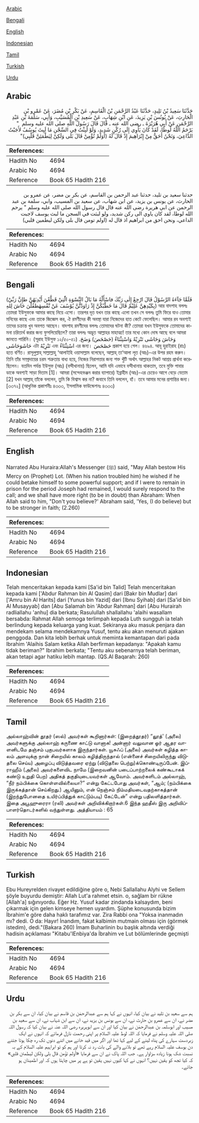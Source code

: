 [Arabic](#arabic)

[Bengali](#bengali)

[English](#english)

[Indonesian](#indonesian)

[Tamil](#tamil)

[Turkish](#turkish)

[Urdu](#urdu)

## Arabic


<div dir="rtl" lang="ar" style={{fontSize:'larger',backgroundColor:'#f8f9fa',padding:20}}>
حَدَّثَنَا سَعِيدُ بْنُ تَلِيدٍ، حَدَّثَنَا عَبْدُ الرَّحْمَنِ بْنُ الْقَاسِمِ، عَنْ بَكْرِ بْنِ مُضَرَ، عَنْ عَمْرِو بْنِ الْحَارِثِ، عَنْ يُونُسَ بْنِ يَزِيدَ، عَنِ ابْنِ شِهَابٍ، عَنْ سَعِيدِ بْنِ الْمُسَيَّبِ، وَأَبِي، سَلَمَةَ بْنِ عَبْدِ الرَّحْمَنِ عَنْ أَبِي هُرَيْرَةَ ـ رضى الله عنه ـ قَالَ قَالَ رَسُولُ اللَّهِ صلى الله عليه وسلم ‏ "‏ يَرْحَمُ اللَّهُ لُوطًا، لَقَدْ كَانَ يَأْوِي إِلَى رُكْنٍ شَدِيدٍ، وَلَوْ لَبِثْتُ فِي السِّجْنِ مَا لَبِثَ يُوسُفُ لأَجَبْتُ الدَّاعِيَ، وَنَحْنُ أَحَقُّ مِنْ إِبْرَاهِيمَ إِذْ قَالَ لَهُ ‏(‏أَوَلَمْ تُؤْمِنْ قَالَ بَلَى وَلَكِنْ لِيَطْمَئِنَّ قَلْبِي‏)‏‏"‏
</div>
<div style={{backgroundColor:'#f8f9fa',padding:20, marginBottom: 10}}><table> <thead> <tr> <th>References:</th> <th></th> </tr> </thead> <tbody><tr><td>Hadith No</td><td>4694</td></tr><tr><td>Arabic No</td><td>4694</td></tr><tr><td>Reference</td><td>Book 65 Hadith 216</td></tr></tbody></table></div>


<div dir="rtl" lang="ar" style={{fontSize:'larger',backgroundColor:'#f8f9fa',padding:20}}>
حدثنا سعيد بن تليد، حدثنا عبد الرحمن بن القاسم، عن بكر بن مضر، عن عمرو بن الحارث، عن يونس بن يزيد، عن ابن شهاب، عن سعيد بن المسيب، وابي، سلمة بن عبد الرحمن عن ابي هريرة رضى الله عنه قال قال رسول الله صلى الله عليه وسلم " يرحم الله لوطا، لقد كان ياوي الى ركن شديد، ولو لبثت في السجن ما لبث يوسف لاجبت الداعي، ونحن احق من ابراهيم اذ قال له (اولم تومن قال بلى ولكن ليطمين قلبي)
</div>
<div style={{backgroundColor:'#f8f9fa',padding:20, marginBottom: 10}}><table> <thead> <tr> <th>References:</th> <th></th> </tr> </thead> <tbody><tr><td>Hadith No</td><td>4694</td></tr><tr><td>Arabic No</td><td>4694</td></tr><tr><td>Reference</td><td>Book 65 Hadith 216</td></tr></tbody></table></div>

## Bengali


<div dir="ltr" lang="bn" style={{fontSize:'larger',backgroundColor:'#f8f9fa',padding:20}}>
(فَلَمَّا جَآءَهُ الرَّسُوْلُ قَالَ ارْجِعْ إِلٰى رَبِّكَ فاسْأَلْهُ مَا بَالُ النِّسْوَةِ الّٰتِيْ قَطَّعْنَ أَيْدِيَهُنَّ طإِنَّ رَبِّيْ بِكَيْدِهِنَّ عَلِيْمٌ قَالَ مَا خَطْبُكُنَّ إِذْ رَاوَدْتُّنَّ يُوْسُفَ عَنْ نَّفْسِهٰطقُلْنَ حَاشَ لِلهِ) আর বাদশাহ বললঃ তোমরা ইউসুফকে আমার কাছে নিয়ে এসো। তারপর দূত যখন তার কাছে এলো তখন সে বললঃ তুমি ফিরে যাও তোমার মনিবের কাছে এবং তাকে জিজ্ঞেস কর, ঐ রমণীদের কী অবস্থা যারা নিজেদের হাত কেটে ফেলেছিল। আমার রব অবশ্যই তাদের চক্রান্ত খুব অবগত আছেন। বাদশাহ রমণীদের বললঃ তোমাদের ঘটনা কী? তোমরা যখন ইউসুফকে তোমাদের কামনা চরিতার্থ করার জন্য ফুসলিয়েছিলে? তারা বললঃ অদ্ভূত আল্লাহর মাহাত্ম্য! তার মধ্যে কোন দোষ আছে বলে আমরা জানতে পারিনি। (সূরাহ ইউসুফ ১২/৫০-৫১) وَحَاشَ وَحَاشَى تَنْزِيْهٌ وَاسْتِثْنَاءٌ (حَصْحَصَ) وَضَحَ. حَاشَوَحَاشَى এটা تَنْزِيْهٌ এবং اسْتِثْنَاءٌ এর জন্য। حَصْحَصَ প্রকাশ হয়ে গেল। ৪৬৯৪. আবূ হুরাইরাহ (রাঃ) হতে বর্ণিত। রাসূলুল্লাহ্ সাল্লাল্লাহু ‘আলাইহি ওয়াসাল্লাম বলেছেন, আল্লাহ্ তা‘আলা লূত (আঃ)-এর উপর রহম করুন। তিনি তাঁর সম্প্রদায়ের চরম শত্রুতায় বাধ্য হয়ে, নিজের নিরাপত্তার জন্য শক্ত খুঁটি অর্থাৎ আল্লাহর নিকট আশ্রয় প্রার্থনা করেছিলেন। যতদিন পর্যন্ত ইউসুফ (আঃ) (বন্দীখানায়) ছিলেন, আমি যদি এভাবে বন্দীখানায় থাকতাম, তবে মুক্তি পাবার ডাকে অবশ্যই সাড়া দিতাম [1]। আমরা (সন্দেহভঞ্জন করার ব্যাপারে) ইব্রাহীম (আঃ)-এর চেয়েও আগে বেড়ে যেতাম [2] যখন আল্লাহ্ তাঁকে বললেন, তুমি কি বিশ্বাস কর না? জবাবে তিনি বললেন, হাঁ। তবে আমার মনের প্রশান্তির জন্য। [৩৩৭২] (আধুনিক প্রকাশনীঃ ৪৩৩৩, ইসলামিক ফাউন্ডেশনঃ ৪৩৩৩)
</div>
<div style={{backgroundColor:'#f8f9fa',padding:20, marginBottom: 10}}><table> <thead> <tr> <th>References:</th> <th></th> </tr> </thead> <tbody><tr><td>Hadith No</td><td>4694</td></tr><tr><td>Arabic No</td><td>4694</td></tr><tr><td>Reference</td><td>Book 65 Hadith 216</td></tr></tbody></table></div>

## English


<div dir="ltr" lang="en" style={{fontSize:'larger',backgroundColor:'#f8f9fa',padding:20}}>
Narrated Abu Huraira:Allah's Messenger (ﷺ) said, "May Allah bestow His Mercy on (Prophet) Lot. (When his nation troubled him) he wished if he could betake himself to some powerful support; and if I were to remain in prison for the period Joseph had remained, I would surely respond to the call; and we shall have more right (to be in doubt) than Abraham: When Allah said to him, "Don't you believe?' Abraham said, 'Yes, (I do believe) but to be stronger in faith; (2.260)
</div>
<div style={{backgroundColor:'#f8f9fa',padding:20, marginBottom: 10}}><table> <thead> <tr> <th>References:</th> <th></th> </tr> </thead> <tbody><tr><td>Hadith No</td><td>4694</td></tr><tr><td>Arabic No</td><td>4694</td></tr><tr><td>Reference</td><td>Book 65 Hadith 216</td></tr></tbody></table></div>

## Indonesian


<div dir="ltr" lang="id" style={{fontSize:'larger',backgroundColor:'#f8f9fa',padding:20}}>
Telah menceritakan kepada kami [Sa'id bin Talid] Telah menceritakan kepada kami ['Abdur Rahman bin Al Qasim] dari [Bakr bin Mudlar] dari ['Amru bin Al Harits] dari [Yunus bin Yazid] dari [Ibnu Syihab] dari [Sa'id bin Al Musayyab] dan [Abu Salamah bin 'Abdur Rahman] dari [Abu Hurairah radliallahu 'anhu] dia berkata; Rasulullah shallallahu 'alaihi wasallam bersabda: Rahmat Allah semoga terlimpah kepada Luth sungguh ia telah berlindung kepada keluarga yang kuat. Sekiranya aku masuk penjara dan mendekam selama mendekamnya Yusuf, tentu aku akan menuruti ajakan penggoda. Dan kita lebih berhak untuk meminta kemantapan dari pada Ibrahim 'Alaihis Salam ketika Allah berfirman kepadanya: "Apakah kamu tidak beriman?" Ibrahim berkata; "Tentu aku sebenarnya telah beriman, akan tetapi agar hatiku lebih mantap. (QS.Al Baqarah: 260)
</div>
<div style={{backgroundColor:'#f8f9fa',padding:20, marginBottom: 10}}><table> <thead> <tr> <th>References:</th> <th></th> </tr> </thead> <tbody><tr><td>Hadith No</td><td>4694</td></tr><tr><td>Arabic No</td><td>4694</td></tr><tr><td>Reference</td><td>Book 65 Hadith 216</td></tr></tbody></table></div>

## Tamil


<div dir="ltr" lang="ta" style={{fontSize:'larger',backgroundColor:'#f8f9fa',padding:20}}>
அல்லாஹ்வின் தூதர் (ஸல்) அவர்கள் கூறினார்கள்: (இறைத்தூதர்) “லூத்' (அலை) அவர்களுக்கு அல்லாஹ் கருணை காட்டு வானாக! அன்னார் வலுவான ஓர் ஆதர வாளனிடமே தஞ்சம் புகுபவர்களாக இருந்தார்கள். யூசுஃப் (அலை) அவர்கள் கழித்த காலம் அளவுக்கு நான் சிறையில் காலம் கழித்திருந்தால் (என்னைச் சிறையிலிருந்து விடுதலை செய்ய) அழைப்பு விடுத்தவரை ஏற்று (விடுதலை பெற்று)க்கொண்டிருப்பேன். இப்ராஹீம் (அலை) அவர்களைவிட நாமே (இறைவனின் படைப்பாற்றலைக் கண்கூடாகக் கண்டு உறுதி பெற) அதிகத் தகுதியுடையவர்கள் ஆவோம். அவர்களிடம் அல்லாஹ், “நீர் நம்பிக்கை கொள்ளவில்லையா?” என்று கேட்டபோது அவர்கள், “ஆம்; (நம்பிக்கை இருக்கத்தான் செய்கிறது.) ஆயினும், என் நெஞ்சம் நிம்மதியடைவதற்காகத்தான் (இறந்துபோனதை உயிர்ப்பித்துக் காட்டும்படி) கேட்டேன்” என்று பதிலளித்தார்கள். இதை அபூஹுரைரா (ரலி) அவர்கள் அறிவிக்கிறார்கள்.6 இந்த ஹதீஸ் இரு அறிவிப்பாளர்தொடர்களில் வந்துள்ளது. அத்தியாயம் : 65
</div>
<div style={{backgroundColor:'#f8f9fa',padding:20, marginBottom: 10}}><table> <thead> <tr> <th>References:</th> <th></th> </tr> </thead> <tbody><tr><td>Hadith No</td><td>4694</td></tr><tr><td>Arabic No</td><td>4694</td></tr><tr><td>Reference</td><td>Book 65 Hadith 216</td></tr></tbody></table></div>

## Turkish


<div dir="ltr" lang="tr" style={{fontSize:'larger',backgroundColor:'#f8f9fa',padding:20}}>
Ebu Hureyrelden rivayet edildiğine göre o, Nebi Sallallahu Alyhi ve Sellem şöyle buyurdu demiştir: Allah Lut'a rahmet etsin. o, sağlam bir rükne [Allah'a] sığınıyordu. Eğer Hz. Yusuf kadar zindanda kalsaydım, beni çıkarmak için gelen kimseye hemen uyardım. Şüphe konusunda bizim İbrahim'e göre daha haklı tarafımız var. Zira Rabbi ona "Yoksa inanmadın mı? dedi. O da: Hayır! İnandım, fakat kalbimin mutmain olması için (görmek istedim), dedi."(Bakara 260) İmam Buharlinin bu başlık altında verdiği hadisin açıklaması "Kitabu'lEnbiya'da İbrahim ve Lut bölümlerinde geçmişti
</div>
<div style={{backgroundColor:'#f8f9fa',padding:20, marginBottom: 10}}><table> <thead> <tr> <th>References:</th> <th></th> </tr> </thead> <tbody><tr><td>Hadith No</td><td>4694</td></tr><tr><td>Arabic No</td><td>4694</td></tr><tr><td>Reference</td><td>Book 65 Hadith 216</td></tr></tbody></table></div>

## Urdu


<div dir="rtl" lang="ur" style={{fontSize:'larger',backgroundColor:'#f8f9fa',padding:20}}>
ہم سے سعید بن تلید نے بیان کیا، انہوں نے کہا ہم سے عبدالرحمٰن بن قاسم نے بیان کیا، ان سے بکر بن مضر نے، ان سے عمرو بن حارث نے، ان سے یونس بن یزید نے، ان سے ابن شہاب نے، ان سے سعید بن مسیب اور ابوسلمہ بن عبدالرحمٰن نے بیان کیا اور ان سے ابوہریرہ رضی اللہ عنہ نے بیان کیا کہ رسول اللہ صلی اللہ علیہ وسلم نے فرمایا کہ اللہ لوط علیہ السلام پر اپنی رحمت نازل فرمائے کہ انہوں نے ایک زبردست سہارے کی پناہ لینے کے لیے کہا تھا اور اگر میں قید خانے میں اتنے دنوں تک رہ چکا ہوتا جتنے دن یوسف علیہ السلام رہے تھے تو بلانے والے کی بات رد نہ کرتا اور ہم کو تو ابراہیم علیہ السلام کے بہ نسبت شک ہونا زیادہ سزاوار ہے۔ جب اللہ پاک نے ان سے فرمایا «أولم تؤمن قال بلى ولكن ليطمئن قلبي‏» کہ کیا تجھ کو یقین نہیں؟ انہوں نے کہا کیوں نہیں یقین تو ہے پر میں چاہتا ہوں کہ اور اطمینان ہو جائے۔
</div>
<div style={{backgroundColor:'#f8f9fa',padding:20, marginBottom: 10}}><table> <thead> <tr> <th>References:</th> <th></th> </tr> </thead> <tbody><tr><td>Hadith No</td><td>4694</td></tr><tr><td>Arabic No</td><td>4694</td></tr><tr><td>Reference</td><td>Book 65 Hadith 216</td></tr></tbody></table></div>